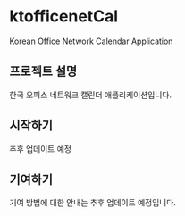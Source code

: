 # ktofficenetCal

Korean Office Network Calendar Application

## 프로젝트 설명
한국 오피스 네트워크 캘린더 애플리케이션입니다.

## 시작하기
추후 업데이트 예정

## 기여하기
기여 방법에 대한 안내는 추후 업데이트 예정입니다.
